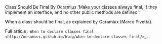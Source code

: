 Class Should Be Final By Ocramius
'Make your classes always final, if they implement an interface, and no other public methods are defined'.

When a class should be final, as explained by Ocramiux (Marco Pivetta).

Full article : `When to declare classes final <http://ocramius.github.io/blog/when-to-declare-classes-final/>`_.

<?php

interface i1 {
    function i1() ;
}

// Class should final, as its public methods are in an interface
class finalClass implements i1 {
    // public interface 
    function i1 () {}
    
    // private method
    private function a1 () {}
}

?>

